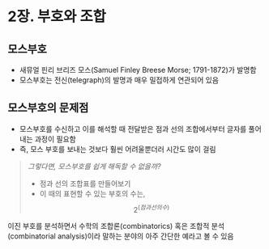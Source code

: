 # 2장. 부호와 조합


## 모스부호

* 새뮤얼 핀리 브리즈 모스(Samuel Finley Breese Morse; 1791-1872)가 발명함
*  모스부호는 전신(telegraph)의 발명과 매우 밀접하게 연관되어 있음



## 모스부호의 문제점
* 모스부호를 수신하고 이를 해석할 때 전달받은 점과 선의 조합에서부터 글자를 풀어내는 과정이 필요함
* 즉, 모스 부호를 보내는 것보다 훨씬 어려울뿐더러 시간도 많이 걸림



> *그렇다면, 모스부호를 쉽게 해독할 수 없을까?*
> - 점과 선의 조합표를 만들어보기
> - 이 때의 표현할 수 있는 부호의 수는, $$ 2^{(점과 선의 수)} $$



이진 부호를 분석하면서 수학의 조합론(combinatorics) 혹은 조합적 분석(combinatorial analysis)이라 말하는 분야의 아주 간단한 예라고 볼 수 있음
